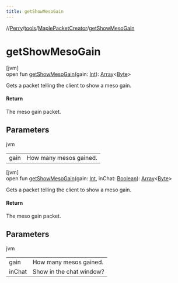 ```yaml
---
title: getShowMesoGain
---
```

//[Perry](../../../index.html)/[tools](../index.html)/[MaplePacketCreator](index.html)/[getShowMesoGain](get-show-meso-gain.html)



# getShowMesoGain



[jvm]\
open fun [getShowMesoGain](get-show-meso-gain.html)(gain: [Int](https://kotlinlang.org/api/latest/jvm/stdlib/kotlin/-int/index.html)): [Array](https://kotlinlang.org/api/latest/jvm/stdlib/kotlin/-array/index.html)<[Byte](https://kotlinlang.org/api/latest/jvm/stdlib/kotlin/-byte/index.html)>



Gets a packet telling the client to show a meso gain.



#### Return



The meso gain packet.



## Parameters


jvm

| | |
|---|---|
| gain | How many mesos gained. |





[jvm]\
open fun [getShowMesoGain](get-show-meso-gain.html)(gain: [Int](https://kotlinlang.org/api/latest/jvm/stdlib/kotlin/-int/index.html), inChat: [Boolean](https://kotlinlang.org/api/latest/jvm/stdlib/kotlin/-boolean/index.html)): [Array](https://kotlinlang.org/api/latest/jvm/stdlib/kotlin/-array/index.html)<[Byte](https://kotlinlang.org/api/latest/jvm/stdlib/kotlin/-byte/index.html)>



Gets a packet telling the client to show a meso gain.



#### Return



The meso gain packet.



## Parameters


jvm

| | |
|---|---|
| gain | How many mesos gained. |
| inChat | Show in the chat window? |





